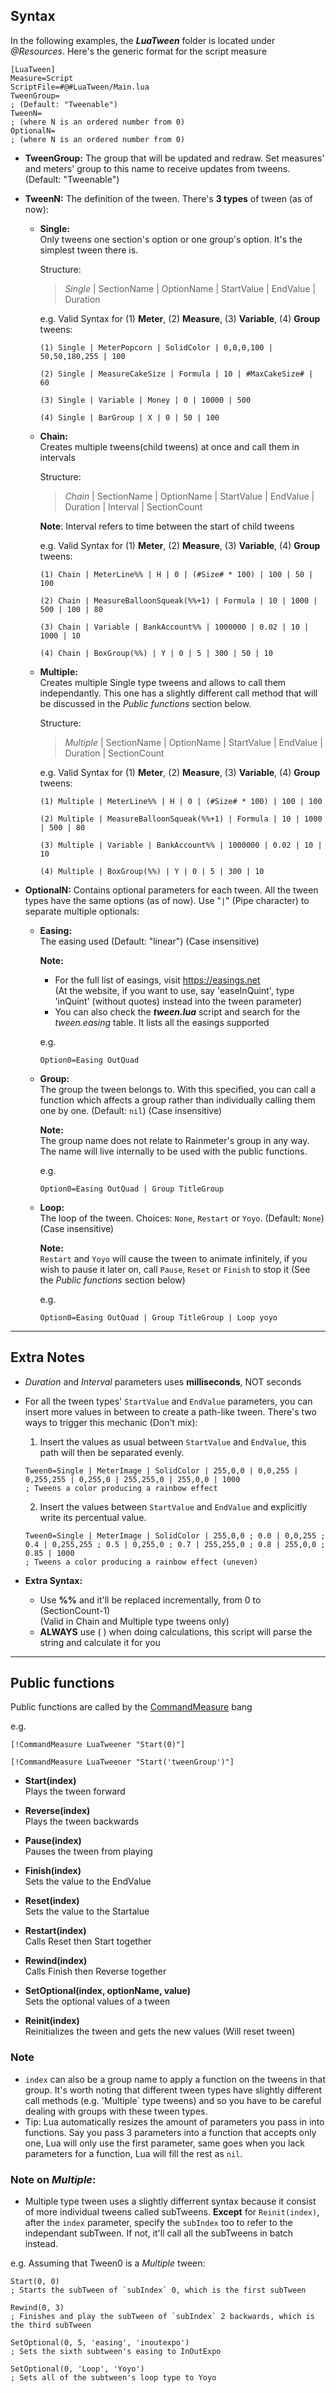 ## Syntax
In the following examples, the ***LuaTween*** folder is located under *@Resources*. Here's the generic format for the script measure
    
~~~~
[LuaTween]
Measure=Script
ScriptFile=#@#LuaTween/Main.lua
TweenGroup=
; (Default: "Tweenable")
TweenN=
; (where N is an ordered number from 0)
OptionalN=
; (where N is an ordered number from 0)
~~~~

- **TweenGroup:** The group that will be updated and redraw. Set measures' and meters' group to this name to receive updates from tweens. (Default: "Tweenable")

- **TweenN:** The definition of the tween. There's **3 types** of tween (as of now):
    - **Single:**\
        Only tweens one section's option or one group's option. It's the simplest tween there is.
        
        Structure: 
        > *Single* | SectionName | OptionName | StartValue | EndValue | Duration

        e.g. Valid Syntax for (1) **Meter**, (2) **Measure**, (3) **Variable**, (4) **Group** tweens:

        ~~~~            
        (1) Single | MeterPopcorn | SolidColor | 0,0,0,100 | 50,50,180,255 | 100

        (2) Single | MeasureCakeSize | Formula | 10 | #MaxCakeSize# | 60

        (3) Single | Variable | Money | 0 | 10000 | 500

        (4) Single | BarGroup | X | 0 | 50 | 100
        ~~~~
        
    - **Chain:**\
        Creates multiple tweens(child tweens) at once and call them in intervals
        
        Structure: 
        > *Chain* | SectionName | OptionName | StartValue | EndValue | Duration | Interval | SectionCount
        
        **Note**: Interval refers to time between the start of child tweens

        e.g. Valid Syntax for (1) **Meter**, (2) **Measure**, (3) **Variable**, (4) **Group** tweens:

        ~~~~
        (1) Chain | MeterLine%% | H | 0 | (#Size# * 100) | 100 | 50 | 100

        (2) Chain | MeasureBalloonSqueak(%%+1) | Formula | 10 | 1000 | 500 | 100 | 80

        (3) Chain | Variable | BankAccount%% | 1000000 | 0.02 | 10 | 1000 | 10

        (4) Chain | BoxGroup(%%) | Y | 0 | 5 | 300 | 50 | 10
        ~~~~

    - **Multiple:**\
        Creates multiple Single type tweens and allows to call them independantly. This one has a slightly different call method that will be discussed in the *Public functions* section below.
        
        Structure: 
        > *Multiple* | SectionName | OptionName | StartValue | EndValue | Duration | SectionCount
        
        e.g. Valid Syntax for (1) **Meter**, (2) **Measure**, (3) **Variable**, (4) **Group** tweens:

        ~~~~
        (1) Multiple | MeterLine%% | H | 0 | (#Size# * 100) | 100 | 100

        (2) Multiple | MeasureBalloonSqueak(%%+1) | Formula | 10 | 1000 | 500 | 80

        (3) Multiple | Variable | BankAccount%% | 1000000 | 0.02 | 10 | 10

        (4) Multiple | BoxGroup(%%) | Y | 0 | 5 | 300 | 10
        ~~~~

- **OptionalN:** Contains optional parameters for each tween. All the tween types have the same options (as of now). Use "`|`" (Pipe character) to separate multiple optionals:
    - **Easing:**\
      The easing used (Default: "linear") (Case insensitive)

      **Note:**
      - For the full list of easings, visit https://easings.net \
      (At the website, if you want to use, say 'easeInQuint', type 'inQuint' (without quotes) instead into the tween parameter)
      - You can also check the ***tween.lua*** script and search for the *tween.easing* table. It lists all the easings supported

      e.g. 
      ~~~
      Option0=Easing OutQuad
      ~~~

    - **Group:**\
      The group the tween belongs to. With this specified, you can call a function which affects a group rather than individually calling them one by one. (Default: `nil`) (Case insensitive)
      
      **Note:**\
      The group name does not relate to Rainmeter's group in any way. The name will live internally to be used with the public functions. 

      e.g. 
      ~~~
      Option0=Easing OutQuad | Group TitleGroup
      ~~~

    - **Loop:**\
      The loop of the tween. Choices: `None`, `Restart` or `Yoyo`. (Default: `None`) (Case insensitive)

      **Note:**\
      `Restart` and `Yoyo` will cause the tween to animate infinitely, if you wish to pause it later on, call `Pause`, `Reset` or `Finish` to stop it (See the *Public functions* section below)

      e.g. 
      ~~~
      Option0=Easing OutQuad | Group TitleGroup | Loop yoyo
      ~~~



***



## Extra Notes

- *Duration* and *Interval* parameters uses **milliseconds**, NOT seconds

- For all the tween types' `StartValue` and `EndValue` parameters, you can insert more values in between to create a path-like tween. There's two ways to trigger this mechanic (Don't mix):
  1. Insert the values as usual between `StartValue` and `EndValue`, this path will then be separated evenly.
    ~~~
    Tween0=Single | MeterImage | SolidColor | 255,0,0 | 0,0,255 | 0,255,255 | 0,255,0 | 255,255,0 | 255,0,0 | 1000
    ; Tweens a color producing a rainbow effect
    ~~~
  2. Insert the values between `StartValue` and `EndValue` and explicitly write its percentual value.
    ~~~
    Tween0=Single | MeterImage | SolidColor | 255,0,0 ; 0.0 | 0,0,255 ; 0.4 | 0,255,255 ; 0.5 | 0,255,0 ; 0.7 | 255,255,0 ; 0.8 | 255,0,0 ; 0.85 | 1000
    ; Tweens a color producing a rainbow effect (uneven)
    ~~~

- **Extra Syntax:**
  - Use **%%** and it'll be replaced incrementally, from 0 to (SectionCount-1)\
  (Valid in Chain and Multiple type tweens only)
  - **ALWAYS** use ( ) when doing calculations, this script will parse the string and calculate it for you




---



## Public functions
Public functions are called by the [CommandMeasure](https://docs.rainmeter.net/manual/bangs/#CommandMeasure) bang

e.g. 
~~~~
[!CommandMeasure LuaTweener "Start(0)"]

[!CommandMeasure LuaTweener "Start('tweenGroup')"]
~~~~

- **Start(index)**\
  Plays the tween forward

- **Reverse(index)**\
  Plays the tween backwards

- **Pause(index)**\
  Pauses the tween from playing
    
- **Finish(index)**\
  Sets the value to the EndValue

- **Reset(index)**\
  Sets the value to the Startalue

- **Restart(index)**\
  Calls Reset then Start together

- **Rewind(index)**\
  Calls Finish then Reverse together

- **SetOptional(index, optionName, value)**\
  Sets the optional values of a tween

- **Reinit(index)**\
  Reinitializes the tween and gets the new values (Will reset tween)

### Note
- `index` can also be a group name to apply a function on the tweens in that group. It's worth noting that different tween types have slightly different call methods (e.g. 'Multiple` type tweens) and so you have to be careful dealing with groups with these tween types.
- Tip: Lua automatically resizes the amount of parameters you pass in into functions. Say you pass 3 parameters into a function that accepts only one, Lua will only use the first parameter, same goes when you lack parameters for a function, Lua will fill the rest as `nil`.

### **Note on *Multiple*:**
- Multiple type tween uses a slightly differrent syntax because it consist of more individual tweens called subTweens. **Except** for `Reinit(index)`, after the `index` parameter, specify the `subIndex` too to refer to the independant subTween. If not, it'll call all the subTweens in batch instead.

e.g. Assuming that Tween0 is a *Multiple* tween:
~~~
Start(0, 0)
; Starts the subTween of `subIndex` 0, which is the first subTween

Rewind(0, 3)
; Finishes and play the subTween of `subIndex` 2 backwards, which is the third subTween

SetOptional(0, 5, 'easing', 'inoutexpo')
; Sets the sixth subtween's easing to InOutExpo

SetOptional(0, 'Loop', 'Yoyo')
; Sets all of the subtween's loop type to Yoyo
~~~